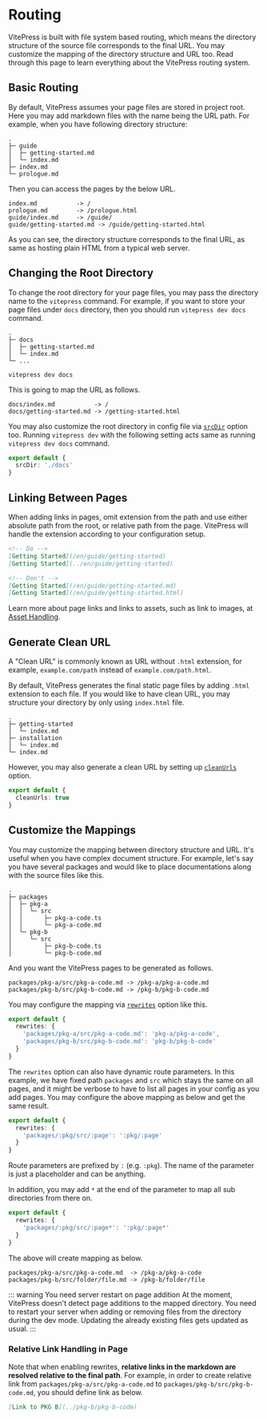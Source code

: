 # Routing

VitePress is built with file system based routing, which means the directory structure of the source file corresponds to the final URL. You may customize the mapping of the directory structure and URL too. Read through this page to learn everything about the VitePress routing system.

## Basic Routing

By default, VitePress assumes your page files are stored in project root. Here you may add markdown files with the name being the URL path. For example, when you have following directory structure:

```
.
├─ guide
│  ├─ getting-started.md
│  └─ index.md
├─ index.md
└─ prologue.md
```

Then you can access the pages by the below URL.

```
index.md           -> /
prologue.md        -> /prologue.html
guide/index.md     -> /guide/
guide/getting-started.md -> /guide/getting-started.html
```

As you can see, the directory structure corresponds to the final URL, as same as hosting plain HTML from a typical web server.

## Changing the Root Directory

To change the root directory for your page files, you may pass the directory name to the `vitepress` command. For example, if you want to store your page files under `docs` directory, then you should run `vitepress dev docs` command.

```
.
├─ docs
│  ├─ getting-started.md
│  └─ index.md
└─ ...
```

```
vitepress dev docs
```

This is going to map the URL as follows.

```
docs/index.md           -> /
docs/getting-started.md -> /getting-started.html
```

You may also customize the root directory in config file via [`srcDir`](/en/config/app-configs#srcdir) option too. Running `vitepress dev` with the following setting acts same as running `vitepress dev docs` command.

```ts
export default {
  srcDir: './docs'
}
```

## Linking Between Pages

When adding links in pages, omit extension from the path and use either absolute path from the root, or relative path from the page. VitePress will handle the extension according to your configuration setup.

```md
<!-- Do -->
[Getting Started](/en/guide/getting-started)
[Getting Started](../en/guide/getting-started)

<!-- Don't -->
[Getting Started](/en/guide/getting-started.md)
[Getting Started](/en/guide/getting-started.html)
```

Learn more about page links and links to assets, such as link to images, at [Asset Handling](asset-handling).

## Generate Clean URL

A "Clean URL" is commonly known as URL without `.html` extension, for example, `example.com/path` instead of `example.com/path.html`.

By default, VitePress generates the final static page files by adding `.html` extension to each file. If you would like to have clean URL, you may structure your directory by only using `index.html` file.

```
.
├─ getting-started
│  └─ index.md
├─ installation
│  └─ index.md
└─ index.md
```

However, you may also generate a clean URL by setting up [`cleanUrls`](/en/config/app-configs#cleanurls) option.

```ts
export default {
  cleanUrls: true
}
```

## Customize the Mappings

You may customize the mapping between directory structure and URL. It's useful when you have complex document structure. For example, let's say you have several packages and would like to place documentations along with the source files like this.

```
.
├─ packages
│  ├─ pkg-a
│  │  └─ src
│  │      ├─ pkg-a-code.ts
│  │      └─ pkg-a-code.md
│  └─ pkg-b
│     └─ src
│         ├─ pkg-b-code.ts
│         └─ pkg-b-code.md
```

And you want the VitePress pages to be generated as follows.

```
packages/pkg-a/src/pkg-a-code.md -> /pkg-a/pkg-a-code.md
packages/pkg-b/src/pkg-b-code.md -> /pkg-b/pkg-b-code.md
```

You may configure the mapping via [`rewrites`](/en/config/app-configs#rewrites) option like this.

```ts
export default {
  rewrites: {
    'packages/pkg-a/src/pkg-a-code.md': 'pkg-a/pkg-a-code',
    'packages/pkg-b/src/pkg-b-code.md': 'pkg-b/pkg-b-code'
  }
}
```

The `rewrites` option can also have dynamic route parameters. In this example, we have fixed path `packages` and `src` which stays the same on all pages, and it might be verbose to have to list all pages in your config as you add pages. You may configure the above mapping as below and get the same result.

```ts
export default {
  rewrites: {
    'packages/:pkg/src/:page': ':pkg/:page'
  }
}
```

Route parameters are prefixed by `:` (e.g. `:pkg`). The name of the parameter is just a placeholder and can be anything.

In addition, you may add `*` at the end of the parameter to map all sub directories from there on.

```ts
export default {
  rewrites: {
    'packages/:pkg/src/:page*': ':pkg/:page*'
  }
}
```

The above will create mapping as below.

```
packages/pkg-a/src/pkg-a-code.md  -> /pkg-a/pkg-a-code
packages/pkg-b/src/folder/file.md -> /pkg-b/folder/file
```

::: warning You need server restart on page addition
At the moment, VitePress doesn't detect page additions to the mapped directory. You need to restart your server when adding or removing files from the directory during the dev mode. Updating the already existing files gets updated as usual.
:::

### Relative Link Handling in Page

Note that when enabling rewrites, **relative links in the markdown are resolved relative to the final path**. For example, in order to create relative link from `packages/pkg-a/src/pkg-a-code.md` to `packages/pkg-b/src/pkg-b-code.md`, you should define link as below.

```md
[Link to PKG B](../pkg-b/pkg-b-code)
```
